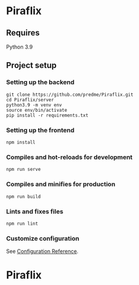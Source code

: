 # Piraflix

## Requires
Python 3.9

## Project setup

### Setting up the backend
```
git clone https://github.com/predme/Piraflix.git
cd Piraflix/server
python3.9 -m venv env
source env/bin/activate
pip install -r requirements.txt
```

### Setting up the frontend
```
npm install
```

### Compiles and hot-reloads for development
```
npm run serve
```

### Compiles and minifies for production
```
npm run build
```

### Lints and fixes files
```
npm run lint
```

### Customize configuration
See [Configuration Reference](https://cli.vuejs.org/config/).
# Piraflix
